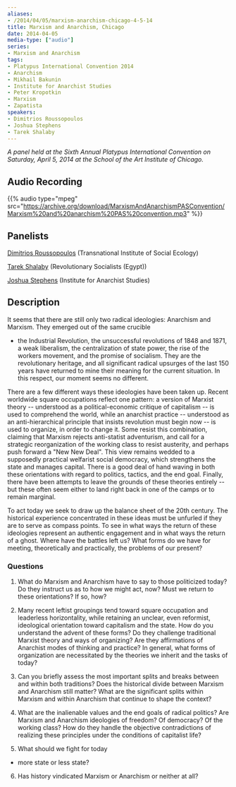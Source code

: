 ```yaml
---
aliases:
- /2014/04/05/marxism-anarchism-chicago-4-5-14
title: Marxism and Anarchism, Chicago
date: 2014-04-05
media-type: ["audio"]
series:
- Marxism and Anarchism
tags:
- Platypus International Convention 2014
- Anarchism
- Mikhail Bakunin
- Institute for Anarchist Studies
- Peter Kropotkin
- Marxism
- Zapatista
speakers:
- Dimitrios Roussopoulos
- Joshua Stephens
- Tarek Shalaby
---
```


_A panel held at the Sixth Annual Platypus International Convention on Saturday, April 5, 2014 at the School of the Art Institute of Chicago._

## Audio Recording

{{% audio type="mpeg" src="https://archive.org/download/MarxismAndAnarchismPASConvention/Marxism%20and%20anarchism%20PAS%20convention.mp3" %}}


## Panelists

[Dimitrios Roussopoulos](/speakers/dimitrios-roussopoulos/) (Transnational Institute of Social Ecology)

[Tarek Shalaby](/speakers/tarek-shalaby/) (Revolutionary Socialists (Egypt))

[Joshua Stephens](/speakers/joshua-stephens/) (Institute for Anarchist Studies)

## Description

It seems that there are still only two radical ideologies: Anarchism and Marxism. They emerged out of the same crucible
 - the Industrial Revolution, the unsuccessful revolutions of 1848 and 1871, a weak liberalism, the centralization of state power, the rise of the workers movement, and the promise of socialism. They are the revolutionary heritage, and all significant radical upsurges of the last 150 years have returned to mine their meaning for the current situation. In this respect, our moment seems no different.

There are a few different ways these ideologies have been taken up. Recent worldwide square occupations reflect one pattern: a version of Marxist theory -- understood as a political-economic critique of capitalism -- is used to comprehend the world, while an anarchist practice -- understood as an anti-hierarchical principle that insists revolution must begin now -- is used to organize, in order to change it. Some resist this combination, claiming that Marxism rejects anti-statist adventurism, and call for a strategic reorganization of the working class to resist austerity, and perhaps push forward a "New New Deal". This view remains wedded to a supposedly practical welfarist social democracy, which strengthens the state and manages capital. There is a good deal of hand waving in both these orientations with regard to politics, tactics, and the end goal. Finally, there have been attempts to leave the grounds of these theories entirely -- but these often seem either to land right back in one of the camps or to remain marginal.

To act today we seek to draw up the balance sheet of the 20th century. The historical experience concentrated in these ideas must be unfurled if they are to serve as compass points. To see in what ways the return of these ideologies represent an authentic engagement and in what ways the return of a ghost. Where have the battles left us? What forms do we have for meeting, theoretically and practically, the problems of our present?

### Questions

1. What do Marxism and Anarchism have to say to those politicized today? Do they instruct us as to how we might act, now? Must we return to these orientations? If so, how?

2. Many recent leftist groupings tend toward square occupation and leaderless horizontality, while retaining an unclear, even reformist, ideological orientation toward capitalism and the state. How do you understand the advent of these forms? Do they challenge traditional Marxist theory and ways of organizing? Are they affirmations of Anarchist modes of thinking and practice? In general, what forms of organization are necessitated by the theories we inherit and the tasks of today?

3. Can you briefly assess the most important splits and breaks between and within both traditions? Does the historical divide between Marxism and Anarchism still matter? What are the significant splits within Marxism and within Anarchism that continue to shape the context?

4. What are the inalienable values and the end goals of radical politics? Are Marxism and Anarchism ideologies of freedom? Of democracy? Of the working class? How do they handle the objective contradictions of realizing these principles under the conditions of capitalist life?

5. What should we fight for today
 - more state or less state?

6. Has history vindicated Marxism or Anarchism or neither at all?
